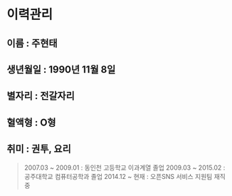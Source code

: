 # 이력관리

## 이름 : 주현태
## 생년월일 : 1990년 11월 8일
## 별자리 : 전갈자리
## 혈액형 : O형
## 취미 : 권투, 요리

> 2007.03 ~ 2009.01 : 동인천 고등학교 이과계열 졸업
2009.03 ~ 2015.02 : 공주대학교 컴퓨터공학과 졸업
2014.12 ~ 현재 : 오픈SNS 서비스 지원팀 재직중



